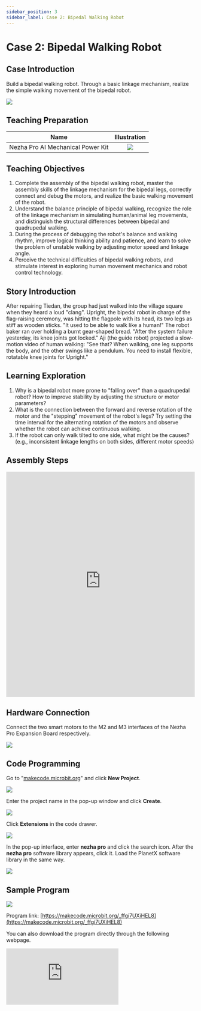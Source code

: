 ```yaml
---
sidebar_position: 3
sidebar_label: Case 2: Bipedal Walking Robot
---
```


# Case 2: Bipedal Walking Robot

## Case Introduction
Build a bipedal walking robot. Through a basic linkage mechanism, realize the simple walking movement of the bipedal robot.

![](https://wiki-media-ef.oss-cn-hongkong.aliyuncs.com/i18n/en/docusaurus-plugin-content-docs/current/microbit/building-blocks/nezha-pro-ai-mechanical-power-kit/images/nezha-pro-ai-mechanical-power-kit-case-02-01.png)

## Teaching Preparation

| Name | Illustration |
| :----------: | :--------------------------: |
| Nezha Pro AI Mechanical Power Kit | ![](https://wiki-media-ef.oss-cn-hongkong.aliyuncs.com/docs/microbit/building-blocks/nezha-pro-ai-mechanical-power-kit/images/nezha-pro-ai-mechanical-power-kit-01.png) |

## Teaching Objectives
1. Complete the assembly of the bipedal walking robot, master the assembly skills of the linkage mechanism for the bipedal legs, correctly connect and debug the motors, and realize the basic walking movement of the robot.
2. Understand the balance principle of bipedal walking, recognize the role of the linkage mechanism in simulating human/animal leg movements, and distinguish the structural differences between bipedal and quadrupedal walking.
3. During the process of debugging the robot's balance and walking rhythm, improve logical thinking ability and patience, and learn to solve the problem of unstable walking by adjusting motor speed and linkage angle.
4. Perceive the technical difficulties of bipedal walking robots, and stimulate interest in exploring human movement mechanics and robot control technology.

## Story Introduction
After repairing Tiedan, the group had just walked into the village square when they heard a loud "clang". Upright, the bipedal robot in charge of the flag-raising ceremony, was hitting the flagpole with its head, its two legs as stiff as wooden sticks. "It used to be able to walk like a human!" The robot baker ran over holding a burnt gear-shaped bread. "After the system failure yesterday, its knee joints got locked."
Aji (the guide robot) projected a slow-motion video of human walking: "See that? When walking, one leg supports the body, and the other swings like a pendulum. You need to install flexible, rotatable knee joints for Upright."

## Learning Exploration
1. Why is a bipedal robot more prone to "falling over" than a quadrupedal robot? How to improve stability by adjusting the structure or motor parameters?
2. What is the connection between the forward and reverse rotation of the motor and the "stepping" movement of the robot's legs? Try setting the time interval for the alternating rotation of the motors and observe whether the robot can achieve continuous walking.
3. If the robot can only walk tilted to one side, what might be the causes? (e.g., inconsistent linkage lengths on both sides, different motor speeds)


## Assembly Steps
<embed src="https://wiki-media-ef.oss-cn-hongkong.aliyuncs.com/i18n/en/docusaurus-plugin-content-docs/current/microbit/building-blocks/nezha-pro-ai-mechanical-power-kit/files/nezha-pro-ai-mechanical-power-kit-case-02.pdf" type="application/pdf" width="100%" height="600px" />

## Hardware Connection
Connect the two smart motors to the M2 and M3 interfaces of the Nezha Pro Expansion Board respectively.

![](https://wiki-media-ef.oss-cn-hongkong.aliyuncs.com/i18n/en/docusaurus-plugin-content-docs/current/microbit/building-blocks/nezha-pro-ai-mechanical-power-kit/images/nezha-pro-ai-mechanical-power-kit-case-02-02.png)

## Code Programming
Go to "[makecode.microbit.org](https://makecode.microbit.org)" and click **New Project**.

![](https://wiki-media-ef.oss-cn-hongkong.aliyuncs.com/docs/microbit/building-blocks/microbit-space-science-kit/images/microbit-space-science-kit-case01-07.png)

Enter the project name in the pop-up window and click **Create**.

![](https://wiki-media-ef.oss-cn-hongkong.aliyuncs.com/docs/microbit/building-blocks/microbit-space-science-kit/images/microbit-space-science-kit-case01-11.png)

Click **Extensions** in the code drawer.

![](https://wiki-media-ef.oss-cn-hongkong.aliyuncs.com/docs/microbit/building-blocks/microbit-space-science-kit/images/microbit-space-science-kit-case01-09.png)

In the pop-up interface, enter **nezha pro** and click the search icon. After the **nezha pro** software library appears, click it. Load the PlanetX software library in the same way.

![](https://wiki-media-ef.oss-cn-hongkong.aliyuncs.com/docs/microbit/building-blocks/microbit-space-science-kit/images/microbit-space-science-kit-case01-10.png)

## Sample Program
![](https://wiki-media-ef.oss-cn-hongkong.aliyuncs.com/i18n/en/docusaurus-plugin-content-docs/current/microbit/building-blocks/nezha-pro-ai-mechanical-power-kit/images/nezha-pro-ai-mechanical-power-kit-case-02-03.png)

Program link: [https://makecode.microbit.org/_ffgi7UXiHEL8](https://makecode.microbit.org/_ffgi7UXiHEL8)

You can also download the program directly through the following webpage.

<div
    style={{
        position: 'relative',
        paddingBottom: '60%',
        overflow: 'hidden',
    }}
>
    <iframe
        src="https://makecode.microbit.org/_ffgi7UXiHEL8"
        frameborder="0"
        sandbox="allow-popups allow-forms allow-scripts allow-same-origin"
        style={{
            position: 'absolute',
            width: '100%',
            height: '100%',
        }}
    />
</div>

## Program Download
Use a USB cable to connect the PC and micro:bit V2.

![](https://wiki-media-ef.oss-cn-hongkong.aliyuncs.com/docs/microbit/building-blocks/microbit-space-science-kit/images/microbit-space-science-kit-manual03.gif)

After successful connection, a drive named MICROBIT will be recognized on the computer.

![](https://wiki-media-ef.oss-cn-hongkong.aliyuncs.com/docs/microbit/building-blocks/microbit-space-science-kit/images/microbit-space-science-kit-manual06.png)

Click the icon at the bottom left ![](https://wiki-media-ef.oss-cn-hongkong.aliyuncs.com/docs/microbit/building-blocks/microbit-space-science-kit/images/microbit-space-science-kit-manual07.png) and select **Connect Device**.

![](https://wiki-media-ef.oss-cn-hongkong.aliyuncs.com/docs/microbit/building-blocks/microbit-space-science-kit/images/microbit-space-science-kit-manual11.png)

Click ![](https://wiki-media-ef.oss-cn-hongkong.aliyuncs.com/docs/microbit/building-blocks/microbit-space-science-kit/images/microbit-space-science-kit-manual08.png).

![](https://wiki-media-ef.oss-cn-hongkong.aliyuncs.com/docs/microbit/building-blocks/microbit-space-science-kit/images/microbit-space-science-kit-manual12.png)

Click ![](https://wiki-media-ef.oss-cn-hongkong.aliyuncs.com/docs/microbit/building-blocks/microbit-space-science-kit/images/microbit-space-science-kit-manual09.png).

![](https://wiki-media-ef.oss-cn-hongkong.aliyuncs.com/docs/microbit/building-blocks/microbit-space-science-kit/images/microbit-space-science-kit-manual13.png)

In the pop-up window, select **BBC micro:bit CMSIS-DAP**, then select **Connect**. Now, the micro:bit has been successfully connected.

![](https://wiki-media-ef.oss-cn-hongkong.aliyuncs.com/docs/microbit/building-blocks/microbit-space-science-kit/images/microbit-space-science-kit-manual14.png)

Click **Download Program**

![](https://wiki-media-ef.oss-cn-hongkong.aliyuncs.com/docs/microbit/building-blocks/microbit-space-science-kit/images/microbit-space-science-kit-manual10.png)


## Case Demonstration
After turning on the power, the bipedal robot walks forward and automatically retreats when encountering obstacles.

![](https://wiki-media-ef.oss-cn-hongkong.aliyuncs.com/i18n/en/docusaurus-plugin-content-docs/current/microbit/building-blocks/nezha-pro-ai-mechanical-power-kit/images/nezha-pro-ai-mechanical-power-kit-case-02.gif)

## Extended Knowledge
1. Balance control of bipedal robots: Real-world bipedal robots (such as Honda ASIMO) use gyroscopes and accelerometers to detect body posture in real time, then adjust leg movements to maintain balance. This case simulates basic balance through a simplified linkage structure.
2. Mechanical principles of human walking: When humans walk, the body's center of gravity moves slightly up and down with leg movements. Bipedal robots need to coordinate linkages and motors to minimize fluctuations in the center of gravity and avoid falling.
3. Applications of bipedal robots: In the future, bipedal robots may be used for home services (e.g., companionship, cleaning) and operations in dangerous environments (e.g., post-disaster rescue). They can move flexibly in "biped-friendly" scenarios in human life (e.g., stairs, narrow passages).
